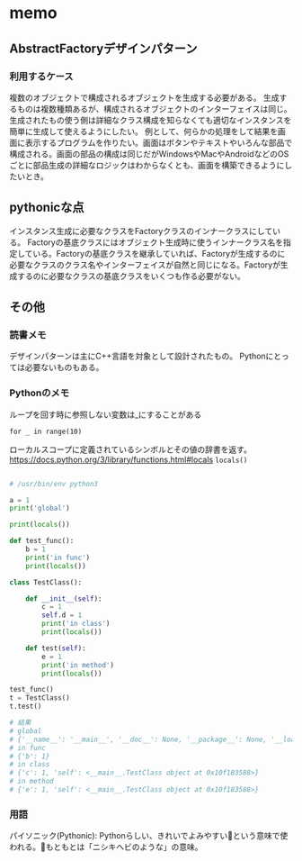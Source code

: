 # memo

## AbstractFactoryデザインパターン

### 利用するケース
複数のオブジェクトで構成されるオブジェクトを生成する必要がある。
生成するものは複数種類あるが、構成されるオブジェクトのインターフェイスは同じ。
生成されたもの使う側は詳細なクラス構成を知らなくても適切なインスタンスを簡単に生成して使えるようにしたい。
例として、何らかの処理をして結果を画面に表示するプログラムを作りたい。画面はボタンやテキストやいろんな部品で構成される。画面の部品の構成は同じだがWindowsやMacやAndroidなどのOSごとに部品生成の詳細なロジックはわからなくとも、画面を構築できるようにしたいとき。

## pythonicな点

インスタンス生成に必要なクラスをFactoryクラスのインナークラスにしている。
Factoryの基底クラスにはオブジェクト生成時に使うインナークラス名を指定している。Factoryの基底クラスを継承していれば、Factoryが生成するのに必要なクラスのクラス名やインターフェイスが自然と同じになる。Factoryが生成するのに必要なクラスの基底クラスをいくつも作る必要がない。


## その他

### 読書メモ

デザインパターンは主にC++言語を対象として設計されたもの。
Pythonにとっては必要ないものもある。

### Pythonのメモ

ループを回す時に参照しない変数は_にすることがある

`for _ in range(10)`

ローカルスコープに定義されているシンボルとその値の辞書を返す。
https://docs.python.org/3/library/functions.html#locals
`locals()`

```python

# /usr/bin/env python3

a = 1
print('global')

print(locals())

def test_func():
    b = 1
    print('in func')
    print(locals())

class TestClass():

    def __init__(self):
        c = 1
        self.d = 1
        print('in class')
        print(locals())

    def test(self):
        e = 1
        print('in method')
        print(locals())

test_func()
t = TestClass()
t.test()

# 結果
# global
# {'__name__': '__main__', '__doc__': None, '__package__': None, '__loader__': <_frozen_importlib_external.SourceFileLoader object at 0x10efd1358>, '__spec__': None, '__annotations__': {}, '__builtins__': <module 'builtins' (built-in)>, '__file__': 'test_local.py', '__cached__': None, 'a': 1}
# in func
# {'b': 1}
# in class
# {'c': 1, 'self': <__main__.TestClass object at 0x10f183588>}
# in method
# {'e': 1, 'self': <__main__.TestClass object at 0x10f183588>}
```

### 用語

パイソニック(Pythonic): Pythonらしい、きれいでよみやすいという意味で使われる。もともとは「ニシキヘビのような」の意味。